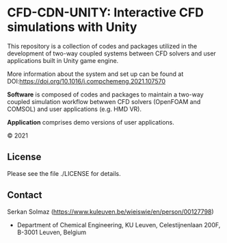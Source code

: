# CFD-CDN-UNITY: Interactive CFD simulations with Unity

This repository is a collection of codes and packages utilized in the development of two-way coupled systems between CFD solvers and user applications built in Unity game engine.

More information about the system and set up can be found at DOI:https://doi.org/10.1016/j.compchemeng.2021.107570

**Software** is composed of codes and packages to maintain a two-way coupled simulation workflow betwwen CFD solvers (OpenFOAM and COMSOL) and user applications (e.g. HMD VR).

**Application** comprises demo versions of user applications.

© 2021

## License
Please see the file ./LICENSE for details.

## Contact
Serkan Solmaz (https://www.kuleuven.be/wieiswie/en/person/00127798)
* Department of Chemical Engineering, KU Leuven, Celestijnenlaan 200F, B-3001 Leuven, Belgium


